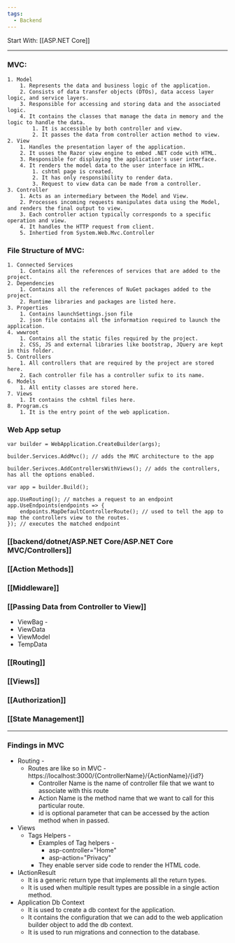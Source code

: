 ```yaml
---
tags:
  - Backend
---
```


Start With: [[ASP.NET Core]]

---
### **MVC:**
	1. Model
		1. Represents the data and business logic of the application.
		2. Consists of data transfer objects (DTOs), data access layer logic, and service layers.
		3. Responsible for accessing and storing data and the associated logic.
		4. It contains the classes that manage the data in memory and the logic to handle the data.
			1. It is accessible by both controller and view.
			2. It passes the data from controller action method to view.
	2. View
		1. Handles the presentation layer of the application.
		2. It usses the Razor view engine to embed .NET code with HTML.
		3. Responsible for displaying the application's user interface.
		4. It renders the model data to the user interface in HTML.
			1. cshtml page is created.
			2. It has only responsibility to render data.
			3. Request to view data can be made from a controller.
	3. Controller
		1. Acts as an intermediary between the Model and View.
		2. Processes incoming requests manipulates data using the Model, and renders the final output to view.
		3. Each controller action typically corresponds to a specific operation and view.
		4. It handles the HTTP request from client.
		5. Inhertied from System.Web.Mvc.Controller
### **File Structure of MVC:**
	1. Connected Services 
		1. Contains all the references of services that are added to the project.
	2. Dependencies 
		1. Contains all the references of NuGet packages added to the project.
		2. Runtime libraries and packages are listed here.
	3. Properties 
		1. Contains launchSettings.json file
		2. json file contains all the information required to launch the application.
	4. wwwroot
		1. Contains all the static files required by the project.
		2. CSS, JS and external libraries like bootstrap, JQuery are kept in this folder.
	5. Controllers 
		1. All controllers that are required by the project are stored here.
		2. Each controller file has a controller sufix to its name.
	6. Models
		1. All entity classes are stored here.
	7. Views
		1. It contains the cshtml files here.
	8. Program.cs
		1. It is the entry point of the web application.
### Web App setup
```
var builder = WebApplication.CreateBuilder(args);

builder.Services.AddMvc(); // adds the MVC architecture to the app

builder.Serivces.AddControllersWithViews(); // adds the controllers, has all the options enabled.

var app = builder.Build();

app.UseRouting(); // matches a request to an endpoint
app.UseEndpoints(endpoints => {
	endpoints.MapDefaultControllerRoute(); // used to tell the app to map the controllers view to the routes.
}); // executes the matched endpoint
```
### [[backend/dotnet/ASP.NET Core/ASP.NET Core MVC/Controllers]]
### [[Action Methods]]
### [[Middleware]]
### [[Passing Data from Controller to View]]
- ViewBag -
- ViewData
- ViewModel
- TempData
### [[Routing]]
### [[Views]]
### [[Authorization]]
### [[State Management]]

---


### Findings in MVC
- Routing -
	- Routes are like so in MVC - https://localhost:3000/{ControllerName}/{ActionName}/{id?}
		- Controller Name is the name of controller file that we want to associate with this route
		- Action Name is the method name that we want to call for this particular route.
		- id is optional parameter that can be accessed by the action method when in passed.
- Views
	- Tags Helpers -
		- Examples of Tag helpers -
			- asp-controller="Home"
			- asp-action="Privacy"
		- They enable server side code to render the HTML code.
- IActionResult 
	- It is a generic return type that implements all the return types.
	- It is used when multiple result types are possible in a single action method.
- Application Db Context
	- It is used to create a db context for the application.
	- It contains the configuration that we can add to the web application builder object to add the db context.
	- It is used to run migrations and connection to the database.